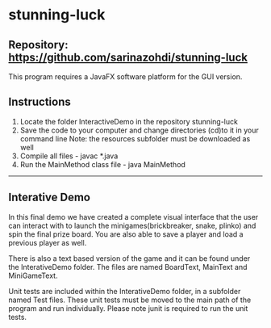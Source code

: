# stunning-luck
Repository: https://github.com/sarinazohdi/stunning-luck
---------------------
This program requires a JavaFX software platform for the GUI version. 

Instructions
---------------------
1. Locate the folder InteractiveDemo in the repository stunning-luck
2. Save the code to your computer and change directories (cd)to it in your command line 
Note: the resources subfolder must be downloaded as well
3. Compile all files - javac *.java
4. Run the MainMethod class file - java MainMethod
--------
Interative Demo 
--------
In this final demo we have created a complete visual interface that the user can interact with to launch
the minigames(brickbreaker, snake, plinko) and spin the final prize board. You are also able to save a player and load a previous player as well.

There is also a text based version of the game and it can be found under the InterativeDemo folder. The files are named BoardText, MainText and MiniGameText. 

Unit tests are included within the InterativeDemo folder, in a subfolder named Test files. These unit tests must be moved to the main path of the program and run individually. Please note junit is required to run the unit tests.
